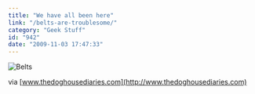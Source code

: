 ```yaml
---
title: "We have all been here"
link: "/belts-are-troublesome/"
category: "Geek Stuff"
id: "942"
date: "2009-11-03 17:47:33"
---
```


![Belts](http://www.thedoghousediaries.com/comics/uncategorized/2009-11-02-98d3be4.png)

via [www.thedoghousediaries.com](http://www.thedoghousediaries.com)
